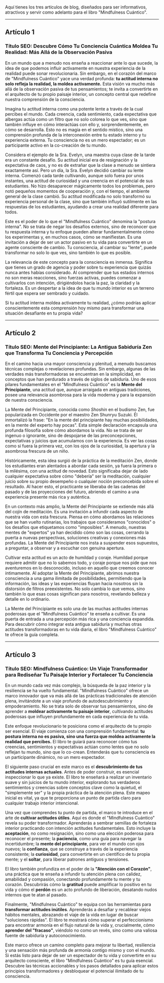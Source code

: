 Aquí tienes los tres artículos de blog, diseñados para ser informativos, atractivos y servir como adelanto para el libro "Mindfulness Cuántico".

---

## Artículo 1

### Título SEO: Descubre Cómo Tu Conciencia Cuántica Moldea Tu Realidad: Más Allá de la Observación Pasiva

En un mundo que a menudo nos enseña a reaccionar ante lo que sucede, la idea de que podemos influir activamente en nuestra experiencia de la realidad puede sonar revolucionaria. Sin embargo, en el corazón del marco de "Mindfulness Cuántico" yace una verdad profunda: **tu actitud interna no solo refleja la realidad, la moldea activamente.** Esta visión va mucho más allá de la observación pasiva de tus pensamientos; te invita a convertirte en el arquitecto de tu propio paisaje interior, un concepto central que redefine nuestra comprensión de la consciencia.

Imagina tu actitud interna como una potente lente a través de la cual percibes el mundo. Cada creencia, cada sentimiento, cada expectativa que albergas actúa como un filtro que no solo colorea lo que ves, sino que también influye en cómo interactúas con ello y, sorprendentemente, en cómo se desarrolla. Esto no es magia en el sentido místico, sino una comprensión profunda de la interconexión entre tu estado interno y tu experiencia externa. Tu consciencia no es un mero espectador; es un participante activo en la co-creación de tu mundo.

Considera el ejemplo de la Sra. Evelyn, una maestra cuya clase de la tarde era un constante desafío. Su actitud inicial era de resignación y la expectativa de caos, y no es de extrañar que la clase a menudo se sintiera exactamente así. Pero un día, la Sra. Evelyn decidió cambiar su lente interna. Comenzó cada tarde cultivando, aunque solo fuera por unos instantes, una actitud de curiosidad y una creencia en el potencial de sus estudiantes. No hizo desaparecer mágicamente todos los problemas, pero notó pequeños momentos de cooperación y, con el tiempo, el ambiente general de la clase cambió. Su actitud modificada no solo transformó su experiencia personal de la clase, sino que también influyó sutilmente en las respuestas de los estudiantes, ayudando a crear una realidad diferente para todos.

Este es el poder de lo que el "Mindfulness Cuántico" denomina la "postura interna". No se trata de negar los desafíos externos, sino de reconocer que tu respuesta interna y tu enfoque pueden alterar fundamentalmente cómo los experimentas y, en muchos casos, cómo se manifiestan. Es una invitación a dejar de ser un actor pasivo en tu vida para convertirte en un agente consciente de cambio. Tu consciencia, al cambiar su "lente", puede transformar no solo lo que ves, sino también lo que es posible.

La relevancia de este concepto para la consciencia es inmensa. Significa que tienes un grado de agencia y poder sobre tu experiencia que quizás nunca antes habías considerado. Al comprender que tus estados internos no son meras reacciones, sino fuerzas activas, puedes comenzar a cultivarlos con intención, dirigiéndolos hacia la paz, la claridad y la fortaleza. Es un despertar a la idea de que tu mundo interior es un terreno fértil que espera ser sembrado y cuidado.

Si tu actitud interna moldea activamente tu realidad, ¿cómo podrías aplicar conscientemente esta comprensión hoy mismo para transformar una situación desafiante en tu propia vida?

---

## Artículo 2

### Título SEO: Mente del Principiante: La Antigua Sabiduría Zen que Transforma Tu Conciencia y Percepción

En el camino hacia una mayor consciencia y plenitud, a menudo buscamos técnicas complejas o revelaciones profundas. Sin embargo, algunas de las verdades más transformadoras se encuentran en la simplicidad, en conceptos que han perdurado a través de siglos de sabiduría. Uno de esos pilares fundamentales en el "Mindfulness Cuántico" es la **Mente del Principiante**, una actitud que, aunque arraigada en antiguas tradiciones, posee una relevancia asombrosa para la vida moderna y para la expansión de nuestra consciencia.

La Mente del Principiante, conocida como *Shoshin* en el budismo Zen, fue popularizada en Occidente por el maestro Zen Shunryu Suzuki. Él inmortalizó la frase: "En la mente del principiante hay muchas posibilidades, en la mente del experto hay pocas". Esta simple declaración encapsula una profunda filosofía sobre cómo abordamos la vida. No se trata de ser ingenuo o ignorante, sino de despojarse de las preconcepciones, expectativas y juicios que acumulamos con la experiencia. Es ver las cosas como si fuera la primera vez, con los ojos de la curiosidad, la apertura y la asombrosa frescura de un niño.

Históricamente, esta idea surgió de la práctica de la meditación Zen, donde los estudiantes eran alentados a abordar cada sesión, ya fuera la primera o la milésima, con una actitud de novedad. Esto significaba dejar de lado cualquier expectativa sobre cómo "debería" ser la meditación, cualquier juicio sobre su propio desempeño o cualquier noción preconcebida sobre el resultado. Al hacer esto, el practicante se liberaba de las cadenas del pasado y de las proyecciones del futuro, abriendo el camino a una experiencia presente más rica y auténtica.

En un contexto más amplio, la Mente del Principiante se extiende más allá del cojín de meditación. Es una invitación a infundir cada aspecto de nuestra vida con esta frescura. Piensa en cómo abordamos las relaciones que se han vuelto rutinarias, los trabajos que consideramos "conocidos" o los desafíos que etiquetamos como "imposibles". A menudo, nuestras mentes de "expertos" ya han decidido cómo son las cosas, cerrando la puerta a nuevas perspectivas, soluciones creativas y conexiones más profundas. La Mente del Principiante nos insta a suspender esos supuestos, a preguntar, a observar y a escuchar con genuina apertura.

Cultivar esta actitud es un acto de humildad y coraje. Humildad porque requiere admitir que no lo sabemos todo, y coraje porque nos pide que nos aventuremos en lo desconocido, incluso en aquello que creemos conocer íntimamente. Al adoptar la Mente del Principiante, abrimos nuestra consciencia a una gama ilimitada de posibilidades, permitiendo que la información, las ideas y las experiencias fluyan hacia nosotros sin la distorsión de filtros preexistentes. No solo cambia lo que vemos, sino también lo que esas cosas significan para nosotros, revelando belleza y detalle en lo ordinario.

La Mente del Principiante es solo una de las muchas actitudes internas poderosas que el "Mindfulness Cuántico" te enseña a cultivar. Es una puerta de entrada a una percepción más rica y una conciencia expandida. Para descubrir cómo integrar esta antigua sabiduría y muchas otras actitudes transformadoras en tu vida diaria, el libro "Mindfulness Cuántico" te ofrece la guía completa.

---

## Artículo 3

### Título SEO: Mindfulness Cuántico: Un Viaje Transformador para Rediseñar Tu Paisaje Interior y Fortalecer Tu Conciencia

En un mundo cada vez más complejo, la búsqueda de la paz interior y la resiliencia se ha vuelto fundamental. "Mindfulness Cuántico" ofrece un marco innovador que va más allá de las prácticas tradicionales de atención plena, invitándote a un viaje profundo de autodescubrimiento y empoderamiento. No se trata solo de observar tus pensamientos, sino de aprender a **moldear activamente tu paisaje interior**, cultivando actitudes poderosas que influyen profundamente en cada experiencia de tu vida.

Este enfoque revolucionario te posiciona como el arquitecto de tu propio ser esencial. El viaje comienza con una comprensión fundamental: **tu postura interna no es pasiva, sino una fuerza que moldea activamente la realidad que percibes.** El libro te guiará para reconocer cómo tus creencias, sentimientos y expectativas actúan como lentes que no solo reflejan tu mundo, sino que lo co-crean. Entenderás que tu consciencia es un participante dinámico, no un mero espectador.

El siguiente paso crucial en este marco es el **descubrimiento de tus actitudes internas actuales**. Antes de poder construir, es esencial inspeccionar lo que ya existe. El libro te enseñará a realizar un inventario suave y sin juicios de tu mundo interior, explorando tus verdaderos sentimientos y creencias sobre conceptos clave como la quietud, el "simplemente ser" y la propia práctica de la atención plena. Este mapeo inicial es vital, ya que te proporciona un punto de partida claro para cualquier trabajo interior intencional.

Una vez que comprendes tu punto de partida, el marco te introduce en el arte de **cultivar actitudes útiles**. Aquí es donde el "Mindfulness Cuántico" revela su poder transformador. Aprenderás a sembrar semillas de fortaleza interior practicando con intención actitudes fundamentales. Esto incluye la **aceptación**, no como resignación, sino como una elección poderosa para reconocer el presente; la **paciencia**, como una guía para navegar la incertidumbre; la **mente del principiante**, para ver el mundo con ojos nuevos; la **confianza**, que se construye a través de la experiencia consistente; la **curiosidad**, para convertirte en un científico de tu propia mente; y el **soltar**, para liberar patrones antiguos y tensiones.

El libro también profundiza en el poder de la **"Atención con el Corazón"**, una práctica que te enseña a infundir tu atención plena con calidez, amabilidad y compasión, conectando profundamente tu mente y tu corazón. Descubrirás cómo la **gratitud** puede amplificar lo positivo en tu vida y cómo el **perdón** es un acto profundo de liberación, desatando nudos internos que te atan al pasado.

Finalmente, "Mindfulness Cuántico" te equipa con las herramientas para **transformar actitudes inútiles**. Aprenderás a desafiar y recablear viejos hábitos mentales, abrazando el viaje de la vida en lugar de buscar "soluciones rápidas". El libro te mostrará cómo superar el perfeccionismo para encontrar armonía en el flujo natural de la vida y, crucialmente, cómo **aprender del "fracaso"**, viéndolo no como un revés, sino como una valiosa fuente de sabiduría y autoconocimiento.

Este marco ofrece un camino completo para mejorar tu libertad, resiliencia y una sensación más profunda de armonía contigo mismo y con el mundo. Si estás listo para dejar de ser un espectador de tu vida y convertirte en su arquitecto consciente, el libro "Mindfulness Cuántico" es tu guía esencial. Descubre las técnicas accionables y los pasos detallados para aplicar estos principios transformadores y desbloquear el potencial ilimitado de tu consciencia.